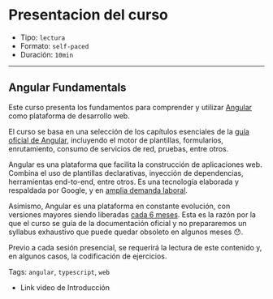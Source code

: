 # Presentacion del curso  

* Tipo: `lectura`
* Formato: `self-paced`
* Duración: `10min`

***

## Angular Fundamentals

Este curso presenta los fundamentos para comprender y utilizar
[Angular](https://angular.io) como plataforma de desarrollo web.

El curso se basa en una selección de los capítulos esenciales de la
[guía oficial de Angular](https://angular.io/docs), incluyendo el motor
de plantillas, formularios, enrutamiento, consumo de servicios de red,
pruebas, entre otros.

Angular es una plataforma que facilita la construcción de aplicaciones
web. Combina el uso de plantillas declarativas, inyección de dependencias,
herramientas end-to-end, entre otros. Es una tecnología elaborada y
respaldada por Google, y en [amplia demanda laboral](https://www.linkedin.com/jobs/search/?keywords=angular).

Asimismo, Angular es una plataforma en constante evolución, con versiones
mayores siendo liberadas [cada 6 meses](http://angularjs.blogspot.pe/2016/12/ok-let-me-explain-its-going-to-be.html).
Esta es la razón por la que el curso se guía de la documentación oficial
y no prepararemos un syllabus exhaustivo que puede quedar obsoleto en
algunos meses :hushed:.

Previo a cada sesión presencial, se requerirá la lectura de este contenido
y, en algunos casos, la codificación de ejercicios.

Tags: `angular`, `typescript`, `web`

* Link video de Introducción
